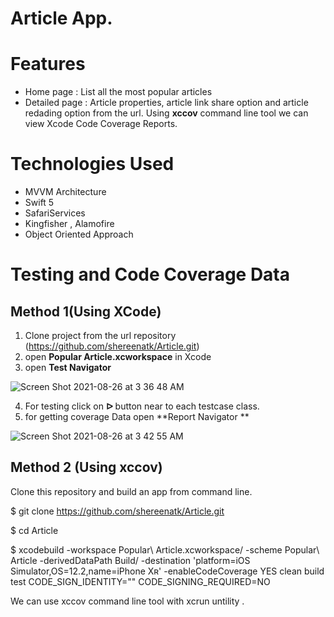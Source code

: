 # Article App. 

# Features

 - Home page : List all the most popular articles
 - Detailed page : Article properties, article link share option and article redading option from the url.
Using **xccov** command line tool we can view Xcode Code Coverage Reports.

# Technologies Used
- MVVM Architecture
- Swift 5
- SafariServices
- Kingfisher , Alamofire
- Object Oriented Approach
# Testing and Code Coverage Data
## Method 1(Using XCode)
1. Clone project from the url repository (https://github.com/shereenatk/Article.git)
2. open **Popular Article.xcworkspace**  in Xcode
3. open **Test Navigator**




![Screen Shot 2021-08-26 at 3 36 48 AM](https://user-images.githubusercontent.com/85651078/130878023-bf1a4257-273c-4a5e-813b-85507e0d4d99.png)



4. For testing click on **ᐅ** button near to each testcase class.
5. for getting coverage Data open **Report Navigator ** 



![Screen Shot 2021-08-26 at 3 42 55 AM](https://user-images.githubusercontent.com/85651078/130878402-2cb87218-864f-479c-ba13-f49217ff85cf.png)



## Method 2 (Using xccov)

Clone this repository and build an app from command line.

$ git clone  https://github.com/shereenatk/Article.git

$ cd Article

$ xcodebuild -workspace Popular\ Article.xcworkspace/ -scheme Popular\ Article -derivedDataPath Build/ -destination 'platform=iOS Simulator,OS=12.2,name=iPhone Xʀ' -enableCodeCoverage YES clean build test CODE_SIGN_IDENTITY="" CODE_SIGNING_REQUIRED=NO


We can use xccov command line tool with xcrun untility .


